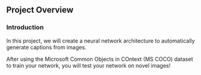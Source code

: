 ## Project Overview

### Introduction
In this project, we will create a neural network architecture to automatically generate captions from images.

After using the Microsoft Common Objects in COntext (MS COCO) dataset to train your network, you will test your network on novel images!



